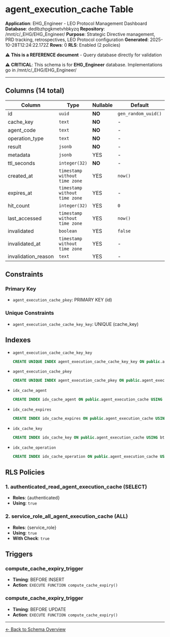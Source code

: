 # agent_execution_cache Table

**Application**: EHG_Engineer - LEO Protocol Management Dashboard
**Database**: dedlbzhpgkmetvhbkyzq
**Repository**: /mnt/c/_EHG/EHG_Engineer/
**Purpose**: Strategic Directive management, PRD tracking, retrospectives, LEO Protocol configuration
**Generated**: 2025-10-28T12:24:22.172Z
**Rows**: 0
**RLS**: Enabled (2 policies)

⚠️ **This is a REFERENCE document** - Query database directly for validation

⚠️ **CRITICAL**: This schema is for **EHG_Engineer** database. Implementations go in /mnt/c/_EHG/EHG_Engineer/

---

## Columns (14 total)

| Column | Type | Nullable | Default | Description |
|--------|------|----------|---------|-------------|
| id | `uuid` | **NO** | `gen_random_uuid()` | - |
| cache_key | `text` | **NO** | - | - |
| agent_code | `text` | **NO** | - | - |
| operation_type | `text` | **NO** | - | - |
| result | `jsonb` | **NO** | - | - |
| metadata | `jsonb` | YES | - | - |
| ttl_seconds | `integer(32)` | **NO** | - | - |
| created_at | `timestamp without time zone` | YES | `now()` | - |
| expires_at | `timestamp without time zone` | YES | - | - |
| hit_count | `integer(32)` | YES | `0` | - |
| last_accessed | `timestamp without time zone` | YES | `now()` | - |
| invalidated | `boolean` | YES | `false` | - |
| invalidated_at | `timestamp without time zone` | YES | - | - |
| invalidation_reason | `text` | YES | - | - |

## Constraints

### Primary Key
- `agent_execution_cache_pkey`: PRIMARY KEY (id)

### Unique Constraints
- `agent_execution_cache_cache_key_key`: UNIQUE (cache_key)

## Indexes

- `agent_execution_cache_cache_key_key`
  ```sql
  CREATE UNIQUE INDEX agent_execution_cache_cache_key_key ON public.agent_execution_cache USING btree (cache_key)
  ```
- `agent_execution_cache_pkey`
  ```sql
  CREATE UNIQUE INDEX agent_execution_cache_pkey ON public.agent_execution_cache USING btree (id)
  ```
- `idx_cache_agent`
  ```sql
  CREATE INDEX idx_cache_agent ON public.agent_execution_cache USING btree (agent_code)
  ```
- `idx_cache_expires`
  ```sql
  CREATE INDEX idx_cache_expires ON public.agent_execution_cache USING btree (expires_at) WHERE (NOT invalidated)
  ```
- `idx_cache_key`
  ```sql
  CREATE INDEX idx_cache_key ON public.agent_execution_cache USING btree (cache_key) WHERE (NOT invalidated)
  ```
- `idx_cache_operation`
  ```sql
  CREATE INDEX idx_cache_operation ON public.agent_execution_cache USING btree (operation_type)
  ```

## RLS Policies

### 1. authenticated_read_agent_execution_cache (SELECT)

- **Roles**: {authenticated}
- **Using**: `true`

### 2. service_role_all_agent_execution_cache (ALL)

- **Roles**: {service_role}
- **Using**: `true`
- **With Check**: `true`

## Triggers

### compute_cache_expiry_trigger

- **Timing**: BEFORE INSERT
- **Action**: `EXECUTE FUNCTION compute_cache_expiry()`

### compute_cache_expiry_trigger

- **Timing**: BEFORE UPDATE
- **Action**: `EXECUTE FUNCTION compute_cache_expiry()`

---

[← Back to Schema Overview](../database-schema-overview.md)
